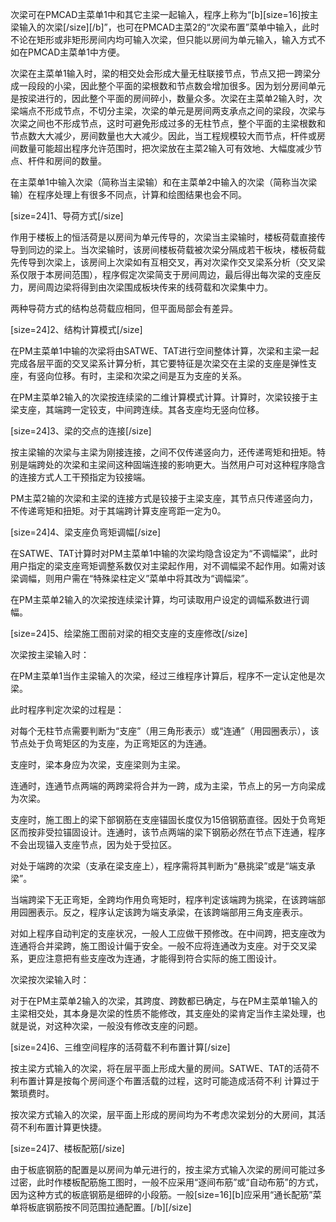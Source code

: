 次梁可在PMCAD主菜单1中和其它主梁一起输入，程序上称为“[b][size=16]按主梁输入的次梁[/size][/b]”，也可在PMCAD主菜2的“次梁布置”菜单中输入，此时不论在矩形或非矩形房间内均可输入次梁，但只能以房间为单元输入，输入方式不如在PMCAD主菜单1中方便。
次梁在主菜单1输入时，梁的相交处会形成大量无柱联接节点，节点又把一跨梁分成一段段的小梁，因此整个平面的梁根数和节点数会增加很多。因为划分房间单元是按梁进行的，因此整个平面的房间碎小，数量众多。次梁在主菜单2输入时，次梁端点不形成节点，不切分主梁，次梁的单元是房间两支承点之间的梁段，次梁与次梁之间也不形成节点，这时可避免形成过多的无柱节点，整个平面的主梁根数和节点数大大减少，房间数量也大大减少。因此，当工程规模较大而节点，杆件或房间数量可能超出程序允许范围时，把次梁放在主菜2输入可有效地、大幅度减少节点、杆件和房间的数量。
在主菜单1中输入次梁（简称当主梁输）和在主菜单2中输入的次梁（简称当次梁输）在程序处理上有很多不同点，计算和绘图结果也会不同。

[size=24]1、导荷方式[/size]
作用于楼板上的恒活荷是以房间为单元传导的，次梁当主梁输时，楼板荷载直接传导到同边的梁上。当次梁输时，该房间楼板荷载被次梁分隔成若干板块，楼板荷载先传导到次梁上，该房间上次梁如有互相交叉，再对次梁作交叉梁系分析（交叉梁系仅限于本房间范围），程序假定次梁简支于房间周边，最后得出每次梁的支座反力，房间周边梁将得到由次梁围成板块传来的线荷载和次梁集中力。
两种导荷方式的结构总荷载应相同，但平面局部会有差异。

[size=24]2、结构计算模式[/size]
在PM主菜单1中输的次梁将由SATWE、TAT进行空间整体计算，次梁和主梁一起完成各层平面的交叉梁系计算分析，其它要特征是次梁交在主梁的支座是弹性支座，有竖向位移。有时，主梁和次梁之间是互为支座的关系。
在PM主菜单2输入的次梁按连续梁的二维计算模式计算。计算时，次梁铰接于主梁支座，其端跨一定铰支，中间跨连续。其各支座均无竖向位移。
 
[size=24]3、梁的交点的连接[/size]
按主梁输的次梁与主梁为刚接连接，之间不仅传递竖向力，还传递弯矩和扭矩。特别是端跨处的次梁和主梁间这种固端连接的影响更大。当然用户可对这种程序隐含的连接方式人工干预指定为铰接端。
PM主菜2输的次梁和主梁的连接方式是铰接于主梁支座，其节点只传递竖向力，不传递弯矩和扭矩。对于其端跨计算支座弯距一定为0。

[size=24]4、梁支座负弯矩调幅[/size]
在SATWE、TAT计算时对PM主菜单1中输的次梁均隐含设定为“不调幅梁”，此时用户指定的梁支座弯矩调整系数仅对主梁起作用，对不调幅梁不起作用。如需对该梁调幅，则用户需在“特殊梁柱定义”菜单中将其改为“调幅梁”。
在PM主菜单2输入的次梁按连续梁计算，均可读取用户设定的调幅系数进行调幅。

[size=24]5、绘梁施工图前对梁的相交支座的支座修改[/size]
次梁按主梁输入时：
在PM主菜单1当作主梁输入的次梁，经过三维程序计算后，程序不一定认定他是次梁。
此时程序判定次梁的过程是：
对每个无柱节点需要判断为“支座”（用三角形表示）或“连通”（用园圈表示），该节点处于负弯矩区的为支座，为正弯矩区的为连通。
支座时，梁本身应为次梁，支座梁则为主梁。
连通时，连通节点两端的两跨梁将合并为一跨，成为主梁，节点上的另一方向梁成为次梁。
支座时，施工图上的梁下部钢筋在支座锚固长度仅为15倍钢筋直径。因处于负弯矩区而按非受拉锚固设计。连通时，该节点两端的梁下钢筋必然在节点下连通，程序不会出现锚入支座节点，因为处于受拉区。
对处于端跨的次梁（支承在梁支座上），程序需将其判断为“悬挑梁”或是“端支承梁”。
当端跨梁下无正弯矩，全跨均作用负弯矩时，程序判定该端跨为挑梁，在该跨端部用园圈表示。反之，程序认定该跨为端支承梁，在该跨端部用三角支座表示。
对如上程序自动判定的支座状况，一般人工应做干预修改。在中间跨，把支座改为连通将合并梁跨，施工图设计偏于安全。一般不应将连通改为支座。对于交叉梁系，更应注意把有些支座改为连通，才能得到符合实际的施工图设计。
次梁按次梁输入时：
对于在PM主菜单2输入的次梁，其跨度、跨数都已确定，与在PM主菜单1输入的主梁相交处，其本身是次梁的性质不能修改，其支座处的梁肯定当作主梁处理，也就是说，对这种次梁，一般没有修改支座的问题。

[size=24]6、三维空间程序的活荷载不利布置计算[/size]
按主梁方式输入的次梁，将在层平面上形成大量的房间。SATWE、TAT的活荷不利布置计算是按每个房间逐个布置活载的过程，这时可能造成活荷不利   计算过于繁琐费时。
按次梁方式输入的次梁，层平面上形成的房间均为不考虑次梁划分的大房间，其活荷不利布置计算更快捷。

[size=24]7、楼板配筋[/size]
由于板底钢筋的配置是以房间为单元进行的，按主梁方式输入次梁的房间可能过多过密，此时作楼板配筋施工图时，一般不应采用“逐间布筋”或“自动布筋”的方式，因为这种方式的板底钢筋是细碎的小段筋。一般[size=16][b]应采用“通长配筋”菜单将板底钢筋按不同范围拉通配置。[/b][/size]